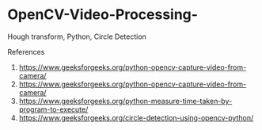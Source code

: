 # OpenCV-Video-Processing-
Hough transform, Python, Circle Detection

References

1. https://www.geeksforgeeks.org/python-opencv-capture-video-from-camera/
2. https://www.geeksforgeeks.org/python-opencv-capture-video-from-camera/
3. https://www.geeksforgeeks.org/python-measure-time-taken-by-program-to-execute/
4. https://www.geeksforgeeks.org/circle-detection-using-opencv-python/
